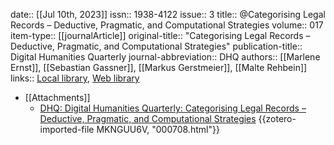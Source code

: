 date:: [[Jul 10th, 2023]]
issn:: 1938-4122
issue:: 3
title:: @Categorising Legal Records – Deductive, Pragmatic, and Computational Strategies
volume:: 017
item-type:: [[journalArticle]]
original-title:: "Categorising Legal Records – Deductive, Pragmatic, and Computational Strategies"
publication-title:: Digital Humanities Quarterly
journal-abbreviation:: DHQ
authors:: [[Marlene Ernst]], [[Sebastian Gassner]], [[Markus Gerstmeier]], [[Malte Rehbein]]
links:: [Local library](zotero://select/groups/2386895/items/6WD5JDSD), [Web library](https://www.zotero.org/groups/2386895/items/6WD5JDSD)

- [[Attachments]]
	- [DHQ: Digital Humanities Quarterly: Categorising Legal Records – Deductive, Pragmatic, and Computational Strategies](http://www.digitalhumanities.org/dhq/vol/17/3/000708/000708.html) {{zotero-imported-file MKNGUU6V, "000708.html"}}